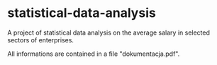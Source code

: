 # statistical-data-analysis
 A project of statistical data analysis on the average salary in selected sectors of enterprises.
 
All informations are contained in a file "dokumentacja.pdf".
